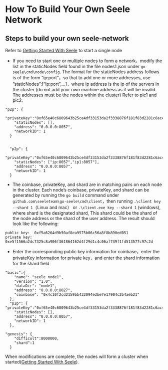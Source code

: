 # How To Build Your Own Seele Network

## Steps to build your own seele-network

Refer to [Getting Started With Seele](Getting-Started-With-Seele.html) to start a single node

- If you need to start one or multiple nodes to form a network，modify the list in the staticNodes field found in the file nodes1.json under `go-seele\cmd\node\config`. The format for the staticNodes address follows is of the form “ip:port”，so that to add one or more addresses, use ”staticNodes”:[“ip:port”,…]，where ip address is the ip of the servers in the cluster (do not add your own machine address as it will be invalid. The addresses must be the nodes within the cluster) Refer to pic1 and pic2.
```
"p2p": {
    "privateKey":"0xf65e40c6809643b25ce4df33153da2f3338876f181f83d2281c6ac4a987b1479",
    "staticNodes": [],
    "address": "0.0.0.0:8057",
    "networkID": 1
  }


  "p2p": {
    "privateKey":"0xf65e40c6809643b25ce4df33153da2f3338876f181f83d2281c6ac4a987b1479",
    "staticNodes": ["ip:8057","ip1:8057"],
    "address": "0.0.0.0:8057",
    "networkID": 1
  }
```
- The coinbase, privateKey, and shard are in matching pairs on each node in the cluster. Each node’s coinbase, privateKey, and shard can be generated by running  the `go build` command under `github.com\seeleteam\go-seele\cmd\client`，then running `.\client key --shard 1`（Linux and mac） or `.\client.exe key --shard 1` (windows), where shard is the designated shard, This shard could be the shard of the node address or the shard of the user address. The result should look like the following: 
```
public key:  0xf5a6264d9b50af8ea9575b06c56a8f8b890ed051
private key: 0xe5f1566a2dc7325c8a906f361864162d4f29d1c4c06af749f1fd513577c97c2d
```
- Enter the corresponding public key information for coinbase，enter the privateKey information for private key，and enter the shard information for the shard field
```
"basic":{
    "name": "seele node1",
    "version": "1.0",
    "dataDir": "node1",
    "address": "0.0.0.0:8027",
    "coinbase": "0x4c10f2cd2159bb432094e3be7e17904c2b4aeb21"
  },
  "p2p": {
"privateKey":"0xf65e40c6809643b25ce4df33153da2f3338876f181f83d2281c6ac4a987b1479",
    "staticNodes": [],
    "address": "0.0.0.0:8057",
    "networkID": 1
  },

"genesis": {
    "difficult":8000000,
    "shard":1
  }
```
When modifications are complete, the nodes will form a cluster when started([Getting Started With Seele](Getting-Started-With-Seele.html)).